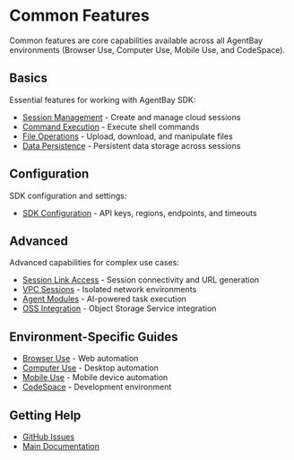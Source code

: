 # Common Features

Common features are core capabilities available across all AgentBay environments (Browser Use, Computer Use, Mobile Use, and CodeSpace).

## Basics

Essential features for working with AgentBay SDK:

- [Session Management](basics/session-management.md) - Create and manage cloud sessions
- [Command Execution](basics/command-execution.md) - Execute shell commands
- [File Operations](basics/file-operations.md) - Upload, download, and manipulate files
- [Data Persistence](basics/data-persistence.md) - Persistent data storage across sessions

## Configuration

SDK configuration and settings:

- [SDK Configuration](configuration/sdk-configuration.md) - API keys, regions, endpoints, and timeouts

## Advanced

Advanced capabilities for complex use cases:

- [Session Link Access](advanced/session-link-access.md) - Session connectivity and URL generation
- [VPC Sessions](advanced/vpc-sessions.md) - Isolated network environments
- [Agent Modules](advanced/agent-modules.md) - AI-powered task execution
- [OSS Integration](advanced/oss-integration.md) - Object Storage Service integration

## Environment-Specific Guides

- [Browser Use](../browser-use/README.md) - Web automation
- [Computer Use](../computer-use/README.md) - Desktop automation
- [Mobile Use](../mobile-use/README.md) - Mobile device automation
- [CodeSpace](../codespace/README.md) - Development environment

## Getting Help

- [GitHub Issues](https://github.com/aliyun/wuying-agentbay-sdk/issues)
- [Main Documentation](../../README.md)
